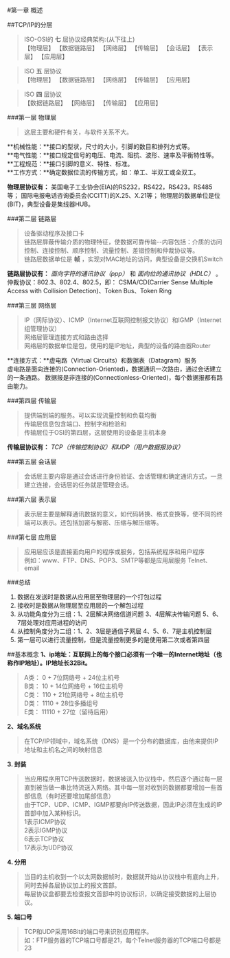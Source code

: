 #第一章 概述

##TCP/IP的分层

> ISO-OSI的 **七** 层协议经典架构:(从下往上)<br>
> 【物理层】 【数据链路层】 【网络层】 【传输层】 【会话层】 【表示层】 【应用层】

> ISO **五** 层协议<br>
> 【物理层】 【数据链路层】 【网络层】 【传输层】                       【应用层】

> ISO **四** 层协议<br>
>            【数据链路层】 【网络层】 【传输层】                       【应用层】

###第一层 物理层
> 这层主要和硬件有关，与软件关系不大。

**机械性能：**接口的型状，尺寸的大小，引脚的数目和排列方式等。<br>
**电气性能：**接口规定信号的电压、电流、阻抗、波形、速率及平衡特性等。<br>
**工程规范：**接口引脚的意义、特性、标准。<br>
**工作方式：**确定数据位流的传输方式，如：单工、半双工或全双工。<br>

**物理层协议有：**
美国电子工业协会(EIA)的RS232，RS422，RS423，RS485等；
国际电报电话咨询委员会(CCITT)的X.25、X.21等；
物理层的数据单位是位(BIT)，典型设备是集线器HUB。


###第二层 链路层
> 设备驱动程序及接口卡<br>
> 链路层屏蔽传输介质的物理特征，使数据可靠传输--内容包括：介质的访问控制、连接控制、顺序控制、流量控制、差错控制和仲裁协议等。<br>
> 链路层数据单位是 **帧** ，实现对MAC地址的访问，典型设备是交换机Switch

**链路层协议有：**
*面向字符的通讯协议（ppp）* 和 *面向位的通讯协议（HDLC）* 。<br>
仲裁协议：802.3、802.4、802.5，即：
 CSMA/CD(Carrier Sense Multiple Access with Collision Detection)、Token Bus、Token Ring


###第三层 网络层
> IP（网际协议）、ICMP（Internet互联网控制报文协议）和IGMP（Internet组管理协议）<br>
> 网络层管理连接方式和路由选择<br>
> 网络层的数据单位是包，使用的是IP地址，典型的设备的路由器Router

**连接方式：**虚电路（Virtual Circuits）和数据表（Datagram）服务<br>
虚电路是面向连接的(Connection-Oriented)，数据通讯一次路由，通过会话建立的一条通路。
数据报是非连接的(Connectionless-Oriented)，每个数据报都有路由能力。

###第四层 传输层
> 提供端到端的服务。可以实现流量控制和负载均衡<br>
> 传输层信息包含端口、控制字和检验和<br>
> 传输层位于OSI的第四层，这层使用的设备是主机本身

**传输层协议有：**
*TCP（传输控制协议）和UDP（用户数据报协议）*


###第五层 会话层
> 会话层主要内容是通过会话进行身份验证、会话管理和确定通讯方式，一旦建立连接，会话层的任务就是管理会话。

###第六层 表示层
> 表示层主要是解释通讯数据的意义，如代码转换、格式变换等，使不同的终端可以表示。还包括加密与解密、压缩与解压缩等。

###第七层 应用层
> 应用层应该是直接面向用户的程序或服务，包括系统程序和用户程序<br>
> 例如：www、FTP、DNS、POP3、SMTP等都是应用层服务 Telnet、email


###总结
1. 数据在发送时是数据从应用层至物理层的一个打包过程
2. 接收时是数据从物理层至应用层的一个解包过程
3. 从功能角度分为三组：1、2层解决网络信道问题  3、4层解决传输问题  5、6、7层处理对应用进程的访问
4. 从控制角度分为二组：1、2、3层是通信子网层   4、5、6、7是主机控制层
5. 第一层可以进行流量控制，但是流量控制更多的是使用第二次或者第四层

##基本概念
**1、ip地址：互联网上的每个接口必须有一个唯一的Internet地址（也称作IP地址）。IP地址长32Bit。**

> A类： 0     + 7位网络号 + 24位主机号<br>
> B类： 10    + 14位网络号 + 16位主机号<br>
> C类： 110   + 21位网络号 + 8位主机号<br>
> D类： 1110  + 28位多播组号<br>
> E类： 11110 + 27位（留待后用）<br>

**2、域名系统**

> 在TCP/IP领域中，域名系统（DNS）是一个分布的数据库，由他来提供IP地址和主机名之间的映射信息

**3. 封装**

> 当应用程序用TCP传送数据时，数据被送入协议栈中，然后逐个通过每一层直到被当做一串比特流送入网络。其中每一层对收到的数据都要增加一些首部信息（有时还要增加尾部信息）<br>
> 由于TCP、UDP、ICMP、IGMP都要向IP传送数据，因此IP必须在生成的IP首部中加入某种标识。<br>
> 1表示ICMP协议<br>
> 2表示IGMP协议<br>
> 6表示TCP协议<br>
> 17表示为UDP协议<br>

**4. 分用**

> 当目的主机收到一个以太网数据帧时，数据就开始从协议栈中有底向上升，同时去掉各层协议加上的报文首部。<br>
> 每层协议盒都要去检查报文首部中的协议标识，以确定接受数据的上层协议。<br>

**5. 端口号**

> TCP和UDP采用16Bit的端口号来识别应用程序。<br>
> 如：FTP服务器的TCP端口号都是21，每个Telnet服务器的TCP端口号都是23
